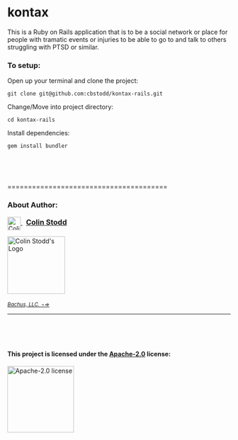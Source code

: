 # kontax

This is a Ruby on Rails application that is to be a social network or place for people with tramatic events or injuries to be able to go to and talk to others struggling with PTSD or similar.

### To setup:

Open up your terminal and clone the project:

    git clone git@github.com:cbstodd/kontax-rails.git


Change/Move into project directory:

    cd kontax-rails


Install dependencies:

    gem install bundler




<p>&nbsp;</p>
<p>&nbsp;</p>


=======================================


### About Author:

<div style="text-align:left;">
<a href="https://colinstodd.com" target="_blank" title="Visit ColinStod.com">
<img src="https://firebasestorage.googleapis.com/v0/b/colinstodd-com.appspot.com/o/images%2F2023%2Fcs-logo-pink-yellow.png?alt=media&token=1d126cda-c0ed-4633-893a-a4a63f9a9bdf" alt="Colin Stodd's Logo" style="width:30px; max-width:30px; vertical-align:middle;" />
<h3 style="text-align:left; display:inline; margin-top:10px; padding:0.5rem">Colin Stodd</h3>
</a>
</div>
<p>

</p>
<div style="text-align:left;">
<a href="https://colinstodd.com" target="_blank" title="Visit ColinStod.com">
<img src="https://firebasestorage.googleapis.com/v0/b/colinstodd-com.appspot.com/o/images%2F2023%2F750.png?alt=media&token=09413628-58ac-4531-a0d1-f31ebab5ea43" alt="Colin Stodd's Logo" style="width:130px; max-width:130px; vertical-align:middle;" />
</a>
</div><br>
<a href="https://bachusllc.com" target="_blank" rel="nofollow" title="Visit Bachus, LLC.">
<small><i>Bachus, LLC. ¬=> </i></small>
</a>


-----

<p>&nbsp;</p>
<p>&nbsp;</p>

#### This project is licensed under the [Apache-2.0](http://www.apache.org/licenses/LICENSE-2.0.html) license:
<a href="http://www.apache.org/licenses/LICENSE-2.0.html" target="_blank" title="Apache-2.0 license">
<img src="https://th.bing.com/th/id/R.dbbb60ad98c26c49d0f9e7b5fe72d20f?rik=Ywy9a%2bxLDxwXFg&riu=http%3a%2f%2fwww.iddfestivalrotterdam.nl%2fmanual%2fimages%2ffeather.png&ehk=XDMzg5qLTHxjJB50E1OSJg51OgwvRZAcOi1v93Do3zg%3d&risl=&pid=ImgRaw&r=0" alt="Apache-2.0 license" style="width:150px;max-width:200px;" />
</a>

